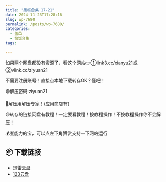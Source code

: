 ```yaml
---
title: "黑框合集 17-21"
date: 2024-11-23T17:28:16
slug: wp-7680
permalink: /posts/wp-7680/
categories:
  - 盖📺
  - 恰饭合集
tags:

---
```


如果两个网盘都没有资源了，看这个网站👉①link3.cc/xianyu21或②vlink.cc/ziyuan21

不需要注册账号！直接点本地下载转存OK？懂吧！

🟢解压密码:ziyuan21

🔵解压用解压专家！(应用商店有)

🟡转存的链接网盘有教程！一定要看教程！按教程操作！不按教程操作你不会解压！

💰🈶能力的宝，可以点左下角赞赏支持一下网站运行

## 📦 下载链接
- [迅雷云盘](https://blziyuan21.com/pay-download/7680?key=ddf02ef3f4&down_id=0)
- [123云盘](https://blziyuan21.com/pay-download/7680?key=ddf02ef3f4&down_id=1)

